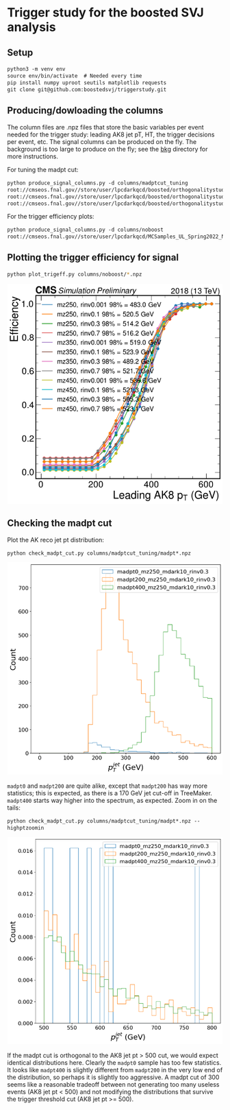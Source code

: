 # Trigger study for the boosted SVJ analysis

## Setup

```
python3 -m venv env
source env/bin/activate  # Needed every time
pip install numpy uproot seutils matplotlib requests
git clone git@github.com:boostedsvj/triggerstudy.git
```


## Producing/dowloading the columns

The column files are .npz files that store the basic variables per event needed for the trigger study: leading AK8 jet pT, HT, the trigger decisions per event, etc. The signal columns can be produced on the fly. The background is too large to produce on the fly; see the [bkg](bkg) directory for more instructions.


For tuning the madpt cut:

```
python produce_signal_columns.py -d columns/madptcut_tuning root://cmseos.fnal.gov//store/user/lpcdarkqcd/boosted/orthogonalitystudy/HADD/madpt0_mz250_mdark10_rinv0.3.root root://cmseos.fnal.gov//store/user/lpcdarkqcd/boosted/orthogonalitystudy/HADD/madpt200_mz250_mdark10_rinv0.3.root root://cmseos.fnal.gov//store/user/lpcdarkqcd/boosted/orthogonalitystudy/HADD/madpt400_mz250_mdark10_rinv0.3.root
```

For the trigger efficiency plots:

```
python produce_signal_columns.py -d columns/noboost root://cmseos.fnal.gov//store/user/lpcdarkqcd/MCSamples_UL_Spring2022_NOBOOST/HADD/*.root
```

## Plotting the trigger efficiency for signal

```bash
python plot_trigeff.py columns/noboost/*.npz
```

![signal eff curve](example_plots/sigeff.png)


## Checking the madpt cut

Plot the AK reco jet pt distribution:

```
python check_madpt_cut.py columns/madptcut_tuning/madpt*.npz
```

![pt distribution madpt](example_plots/madpt_ptjet_distribution.png)

`madpt0` and `madpt200` are quite alike, except that `madpt200` has way more statistics; this is expected, as there is a 170 GeV jet cut-off in TreeMaker. `madpt400` starts way higher into the spectrum, as expected. Zoom in on the tails:

```
python check_madpt_cut.py columns/madptcut_tuning/madpt*.npz --highptzoomin
```

![pt distribution madpt](example_plots/madpt_ptjet_distribution_highpt.png)

If the madpt cut is orthogonal to the AK8 jet pt > 500 cut, we would expect identical distributions here. Clearly the `madpt0` sample has too few statistics. It looks like `madpt400` is slightly different from `madpt200` in the very low end of the distribution, so perhaps it is slightly too aggressive. A madpt cut of 300 seems like a reasonable tradeoff between not generating too many useless events (AK8 jet pt < 500) and not modifying the distributions that survive the trigger threshold cut (AK8 jet pt >= 500).